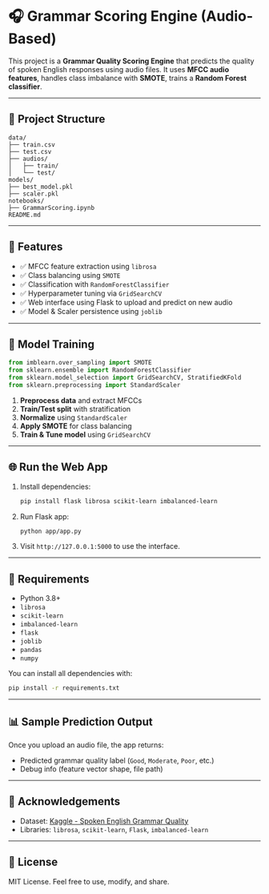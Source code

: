 
# 🎧 Grammar Scoring Engine (Audio-Based)

This project is a **Grammar Quality Scoring Engine** that predicts the quality of spoken English responses using audio files. It uses **MFCC audio features**, handles class imbalance with **SMOTE**, trains a **Random Forest classifier**.

---

## 📁 Project Structure

```
data/
├── train.csv
├── test.csv
├── audios/
│   ├── train/
│   └── test/
models/
├── best_model.pkl
├── scaler.pkl
notebooks/
├── GrammarScoring.ipynb
README.md
```

---

## 🚀 Features

- ✅ MFCC feature extraction using `librosa`
- ✅ Class balancing using `SMOTE`
- ✅ Classification with `RandomForestClassifier`
- ✅ Hyperparameter tuning via `GridSearchCV`
- ✅ Web interface using Flask to upload and predict on new audio
- ✅ Model & Scaler persistence using `joblib`

---

## 🧪 Model Training

```python
from imblearn.over_sampling import SMOTE
from sklearn.ensemble import RandomForestClassifier
from sklearn.model_selection import GridSearchCV, StratifiedKFold
from sklearn.preprocessing import StandardScaler
```

1. **Preprocess data** and extract MFCCs  
2. **Train/Test split** with stratification  
3. **Normalize** using `StandardScaler`  
4. **Apply SMOTE** for class balancing  
5. **Train & Tune model** using `GridSearchCV`

---

## 🌐 Run the Web App

1. Install dependencies:
   ```bash
   pip install flask librosa scikit-learn imbalanced-learn
   ```

2. Run Flask app:
   ```bash
   python app/app.py
   ```

3. Visit `http://127.0.0.1:5000` to use the interface.

---

## 📝 Requirements

- Python 3.8+
- `librosa`
- `scikit-learn`
- `imbalanced-learn`
- `flask`
- `joblib`
- `pandas`
- `numpy`

You can install all dependencies with:
```bash
pip install -r requirements.txt
```

---

## 📊 Sample Prediction Output

Once you upload an audio file, the app returns:
- Predicted grammar quality label (`Good`, `Moderate`, `Poor`, etc.)
- Debug info (feature vector shape, file path)

---

## 🙌 Acknowledgements

- Dataset: [Kaggle - Spoken English Grammar Quality](https://www.kaggle.com/)
- Libraries: `librosa`, `scikit-learn`, `Flask`, `imbalanced-learn`

---

## 🔖 License

MIT License. Feel free to use, modify, and share.
